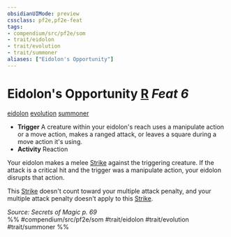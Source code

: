 ```yaml
---
obsidianUIMode: preview
cssclass: pf2e,pf2e-feat
tags:
- compendium/src/pf2e/som
- trait/eidolon
- trait/evolution
- trait/summoner
aliases: ["Eidolon's Opportunity"]
---
```

# Eidolon's Opportunity  [R](rules/core-rulebook/chapter-9-playing-the-game.md#Actions "Reaction") *Feat 6*  
[eidolon](rules/traits/eidolon-som.md)  [evolution](rules/traits/evolution-som.md)  [summoner](rules/traits/summoner-som.md)  

- **Trigger** A creature within your eidolon's reach uses a manipulate action or a move action, makes a ranged attack, or leaves a square during a move action it's using.
- **Activity** Reaction

Your eidolon makes a melee [Strike](rules/actions/strike.md) against the triggering creature. If the attack is a critical hit and the trigger was a manipulate action, your eidolon disrupts that action.

This [Strike](rules/actions/strike.md) doesn't count toward your multiple attack penalty, and your multiple attack penalty doesn't apply to this [Strike](rules/actions/strike.md).

*Source: Secrets of Magic p. 69*  
%% #compendium/src/pf2e/som #trait/eidolon #trait/evolution #trait/summoner %%